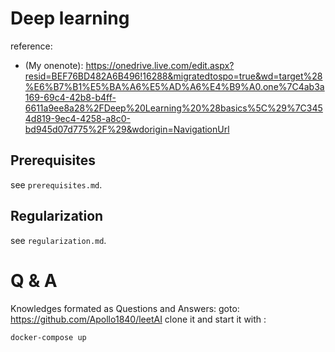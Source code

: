 # Deep learning 

reference:
- (My onenote): https://onedrive.live.com/edit.aspx?resid=BEF76BD482A6B496!16288&migratedtospo=true&wd=target%28%E6%B7%B1%E5%BA%A6%E5%AD%A6%E4%B9%A0.one%7C4ab3a169-69c4-42b8-b4ff-6611a9ee8a28%2FDeep%20Learning%20%28basics%5C%29%7C3454d819-9ec4-4258-a8c0-bd945d07d775%2F%29&wdorigin=NavigationUrl


## Prerequisites
see `prerequisites.md`.

## Regularization

see `regularization.md`.


# Q & A
Knowledges formated as Questions and Answers:
goto: https://github.com/Apollo1840/leetAI
clone it and start it with :

```bash
docker-compose up
```


